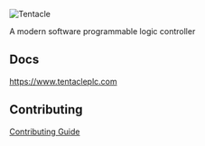 ![Tentacle](https://res.cloudinary.com/jarautomation/image/upload/c_scale,w_250/v1620021619/logos/tentacle-light.png)

A modern software programmable logic controller

## Docs

<https://www.tentacleplc.com>

## Contributing

[Contributing Guide](CONTRIBUTING.md)
